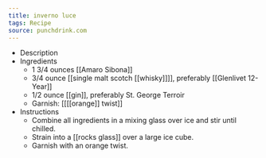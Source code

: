 ```yaml
---
title: inverno luce
tags: Recipe
source: punchdrink.com
---
```


- Description
- Ingredients
	- 1 3/4 ounces [[Amaro Sibona]]
	- 3/4 ounce [[single malt scotch [[whisky]]]], preferably [[Glenlivet 12-Year]]
	- 1/2 ounce [[gin]], preferably St. George Terroir
	- Garnish: [[[[orange]] twist]]
- Instructions
	- Combine all ingredients in a mixing glass over ice and stir until chilled.
	- Strain into a [[rocks glass]] over a large ice cube.
	- Garnish with an orange twist.
